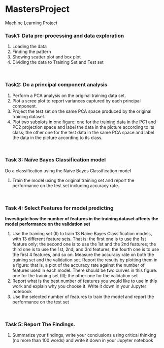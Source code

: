 # MastersProject
Machine Learning Project
<h3>Task1: Data pre-processing and data exploration</h3>
<p>
	<ol>
		<li>Loading the data</li>
		<li>Finding the pattern</li>
		<li> Showing scatter plot and box plot</li>
		<li> Dividing the data to Training Set and Test set </li>
	</ol>
</p>
<br />
<h3>Task2: Do a principal component analysis</h3>
<p>
<ol>
	<li>Perform a PCA analysis on the original training data set.</li>
	<li>Plot a scree plot to report variances captured by each principal component.</li>
	<li>Project the test set on the same PCA space produced by the original training dataset. </li>
	<li>Plot two subplots in one figure: one for the training data in the PC1 and PC2 projection space and
label the data in the picture according to its class; the other one for the test data in the same PCA space and label the data in the picture according to its class.</li>
</ol>
</p>
<br/>
<h3>Task 3: Naïve Bayes Classification model</h3>
<p>
        Do a classification using the Naïve Bayes Classification model
    <ol><li>Train the model using the original training set and report the performance on the test set including accuracy rate.</li></ol>
</p>
<br />
<h3>
  Task 4: Select Features for model predicting
</h3>
<p>
  <b>Investigate how the number of features in the training dataset affects the model performance on the validation set</b>
  <ol>
    <li>Use the training set (II) to train 13 Naïve Bayes Classification models, with 13 different feature sets. That is: the first one is to use the 1st feature only; the second one is to use the 1st and the 2nd features; the third one is to use the 1st, 2nd, and 3rd features, the fourth one is to use the first 4 features, and so on.
Measure the accuracy rate on both the training set and the validation set. Report the results by plotting them in a figure: that is, a plot of the accuracy rate against the number of features used in each model. There should be two curves in this figure: one for the training set (II); the other one for the validation set</li>
    <li>Report what is the best number of features you would like to use in this work and explain why you choose it. Write it down in your Jupyter notebook </li>
    <li>Use the selected number of features to train the model and report the performance on the test set</li>
</ol>
</p>
<br />
<h3>
Task 5: Report The Findings.
</h3>
<p>
	<ol>
		<li>Summarize your findings, write your conclusions using critical thinking (no more than 100 words) and write it down in your Jupyter notebook</li>
	</ol>
</p>
